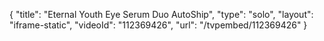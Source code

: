 {
    "title": "Eternal Youth Eye Serum Duo  AutoShip",
    "type": "solo",
    "layout": "iframe-static",
    "videoId": "112369426",
    "url": "\/tvpembed\/112369426"
}